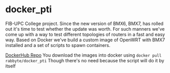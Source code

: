 # docker_pti

FIB-UPC College project. 
Since the new version of BMX6, BMX7, has rolled out it's time to test whether the update was worth.
For such manners we've come up with a way to test different topologies of routers in a fast and easy way. 
Based on Docker we've build a custom image of OpenWRT with BMX7 installed and a set of scripts to spawn containers.

[DockerHub Repo](https://hub.docker.com/r/rabbyte/docker_pti/) You download the images into docker using `docker pull rabbyte/docker_pti`
Though there's no need because the script will do it by itself



